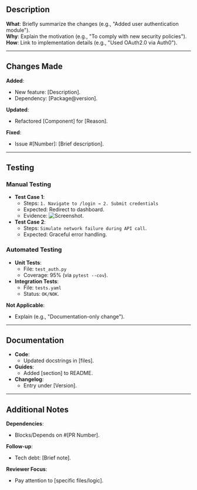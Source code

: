 ## Description  
**What**: Briefly summarize the changes (e.g., "Added user authentication module").  
**Why**: Explain the motivation (e.g., "To comply with new security policies").  
**How**: Link to implementation details (e.g., "Used OAuth2.0 via Auth0").  

---

## Changes Made
**Added**:
- New feature: [Description].  
- Dependency: [Package@version].  

**Updated**:
- Refactored [Component] for [Reason].  

**Fixed**:
- Issue #[Number]: [Brief description].  

---

## Testing
### Manual Testing
- **Test Case 1**:  
    - Steps: `1. Navigate to /login → 2. Submit credentials`  
    - Expected: Redirect to dashboard.  
    - Evidence: ![Screenshot](link).  
- **Test Case 2**:  
    - Steps: `Simulate network failure during API call`.  
    - Expected: Graceful error handling.  

### Automated Testing
- **Unit Tests**:  
    - File: `test_auth.py`  
    - Coverage: 95% (via `pytest --cov`).  
- **Integration Tests**:  
    - File: `tests.yaml`  
    - Status: `OK/NOK`.  

**Not Applicable**:  
- Explain (e.g., "Documentation-only change").  

---

## Documentation
- **Code**:
    - Updated docstrings in [files].  
- **Guides**:
    - Added [section] to README.  
- **Changelog**:
    - Entry under [Version].  

---

## Additional Notes  
**Dependencies**:  
- Blocks/Depends on #[PR Number].  

**Follow-up**:  
- Tech debt: [Brief note].  

**Reviewer Focus**:  
- Pay attention to [specific files/logic].  
